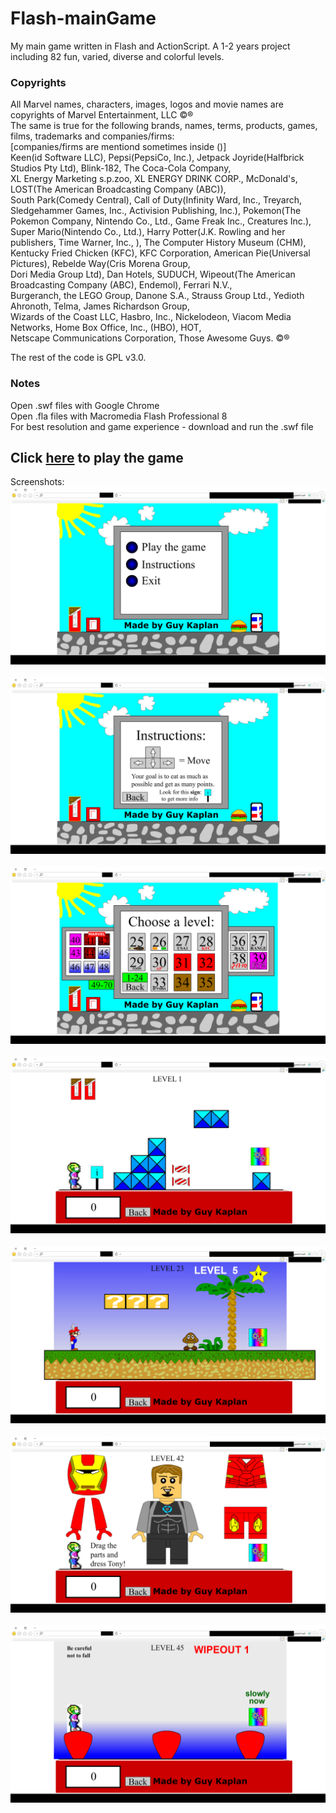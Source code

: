 # Flash-mainGame
My main game written in Flash and ActionScript. A 1-2 years project including 82 fun, varied, diverse and colorful levels.

### Copyrights
All Marvel names, characters, images, logos and movie names are copyrights of Marvel Entertainment, LLC ©®<br>
The same is true for the following brands, names, terms, products, games, films, trademarks and companies/firms:<br>
[companies/firms are mentiond sometimes inside ()]<br>
Keen(id Software LLC), Pepsi(PepsiCo, Inc.), Jetpack Joyride(Halfbrick Studios Pty Ltd), Blink-182,  The Coca-Cola Company,<br>
XL Energy Marketing s.p.zoo, XL ENERGY DRINK CORP., McDonald's, LOST(The American Broadcasting Company (ABC)),<br>
South Park(Comedy Central), Call of Duty(Infinity Ward, Inc., Treyarch, Sledgehammer Games, Inc., Activision Publishing, Inc.),
Pokemon(The Pokemon Company, Nintendo Co., Ltd., Game Freak Inc., Creatures Inc.), Super Mario(Nintendo Co., Ltd.),
Harry Potter(J.K. Rowling and her publishers, Time Warner, Inc., ), The Computer History Museum (CHM),<br>
Kentucky Fried Chicken (KFC), KFC Corporation, American Pie(Universal Pictures), Rebelde Way(Cris Morena Group,<br>
Dori Media Group Ltd), Dan Hotels, SUDUCH, Wipeout(The American Broadcasting Company (ABC), Endemol), Ferrari N.V.,<br>
Burgeranch, the LEGO Group, Danone S.A., Strauss Group Ltd., Yedioth Ahronoth, Telma, James Richardson Group,<br>
Wizards of the Coast LLC, Hasbro, Inc., Nickelodeon, Viacom Media Networks, Home Box Office, Inc., (HBO), HOT,<br>
Netscape Communications Corporation, Those Awesome Guys. ©®<br>

The rest of the code is GPL v3.0.<br>

### Notes
Open .swf files with Google Chrome<br>
Open .fla files with Macromedia Flash Professional 8<br>
For best resolution and game experience - download and run the .swf file

## Click [here](https://guy-kaplan.github.io/Flash-mainGame/) to play the game
Screenshots:
![screenshot1](/images/screenshot1.png)<br><br>
![screenshot2](/images/screenshot2.png)<br><br>
![screenshot3](/images/screenshot3.png)<br><br>
![screenshot4](/images/screenshot4.png)<br><br>
![screenshot5](/images/screenshot5.png)<br><br>
![screenshot6](/images/screenshot6.png)<br><br>
![screenshot7](/images/screenshot7.png)<br><br>
